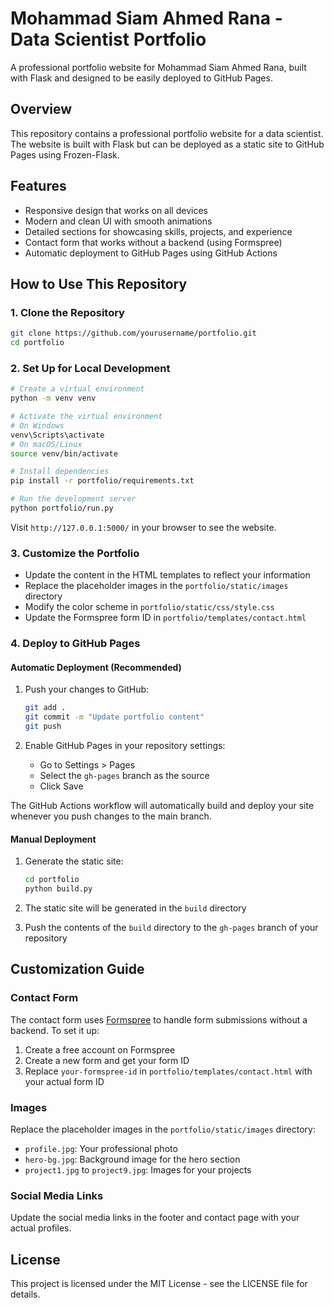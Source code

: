 # Mohammad Siam Ahmed Rana - Data Scientist Portfolio

A professional portfolio website for Mohammad Siam Ahmed Rana, built with Flask and designed to be easily deployed to GitHub Pages.

## Overview

This repository contains a professional portfolio website for a data scientist. The website is built with Flask but can be deployed as a static site to GitHub Pages using Frozen-Flask.

## Features

- Responsive design that works on all devices
- Modern and clean UI with smooth animations
- Detailed sections for showcasing skills, projects, and experience
- Contact form that works without a backend (using Formspree)
- Automatic deployment to GitHub Pages using GitHub Actions

## How to Use This Repository

### 1. Clone the Repository

```bash
git clone https://github.com/yourusername/portfolio.git
cd portfolio
```

### 2. Set Up for Local Development

```bash
# Create a virtual environment
python -m venv venv

# Activate the virtual environment
# On Windows
venv\Scripts\activate
# On macOS/Linux
source venv/bin/activate

# Install dependencies
pip install -r portfolio/requirements.txt

# Run the development server
python portfolio/run.py
```

Visit `http://127.0.0.1:5000/` in your browser to see the website.

### 3. Customize the Portfolio

- Update the content in the HTML templates to reflect your information
- Replace the placeholder images in the `portfolio/static/images` directory
- Modify the color scheme in `portfolio/static/css/style.css`
- Update the Formspree form ID in `portfolio/templates/contact.html`

### 4. Deploy to GitHub Pages

#### Automatic Deployment (Recommended)

1. Push your changes to GitHub:
   ```bash
   git add .
   git commit -m "Update portfolio content"
   git push
   ```

2. Enable GitHub Pages in your repository settings:
   - Go to Settings > Pages
   - Select the `gh-pages` branch as the source
   - Click Save

The GitHub Actions workflow will automatically build and deploy your site whenever you push changes to the main branch.

#### Manual Deployment

1. Generate the static site:
   ```bash
   cd portfolio
   python build.py
   ```

2. The static site will be generated in the `build` directory
3. Push the contents of the `build` directory to the `gh-pages` branch of your repository

## Customization Guide

### Contact Form

The contact form uses [Formspree](https://formspree.io/) to handle form submissions without a backend. To set it up:

1. Create a free account on Formspree
2. Create a new form and get your form ID
3. Replace `your-formspree-id` in `portfolio/templates/contact.html` with your actual form ID

### Images

Replace the placeholder images in the `portfolio/static/images` directory:

- `profile.jpg`: Your professional photo
- `hero-bg.jpg`: Background image for the hero section
- `project1.jpg` to `project9.jpg`: Images for your projects

### Social Media Links

Update the social media links in the footer and contact page with your actual profiles.

## License

This project is licensed under the MIT License - see the LICENSE file for details. 